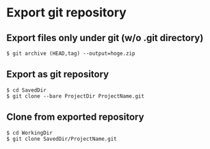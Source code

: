 # Export git repository

## Export files only under git (w/o .git directory)

```
$ git archive (HEAD,tag) --output=hoge.zip
```


## Export as git repository

```
$ cd SavedDir
$ git clone --bare ProjectDir ProjectName.git
```


## Clone from exported repository

```
$ cd WorkingDir
$ git clone SavedDir/ProjectName.git
```
